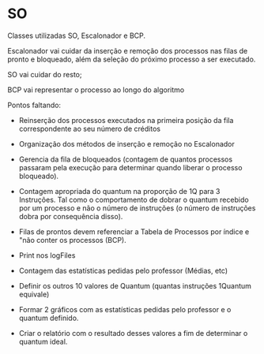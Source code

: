 # SO

Classes utilizadas SO, Escalonador e BCP.

Escalonador vai cuidar da inserção e remoção dos processos nas filas de pronto e bloqueado, além da seleção do próximo processo a ser executado.

SO vai cuidar do resto;

BCP vai representar o processo ao longo do algoritmo

Pontos faltando:
  - Reinserção dos processos executados na primeira posição da fila correspondente ao seu número de créditos
  - Organização dos métodos de inserção e remoção no Escalonador
  - Gerencia da fila de bloqueados (contagem de quantos processos passaram pela execução para determinar quando liberar o processo bloqueado).
  - Contagem apropriada do quantum na proporção de 1Q para 3 Instruções. Tal como o comportamento de dobrar o quantum recebido por um processo e não o número de instruções (o número de instruções dobra por consequência disso).
  - Filas de prontos devem referenciar a Tabela de Processos por índice e "não conter os processos (BCP).
  
 
  - Print nos logFiles
  - Contagem das estatísticas pedidas pelo professor (Médias, etc)
  - Definir os outros 10 valores de Quantum (quantas instruções 1Quantum equivale)
  - Formar 2 gráficos com as estatísticas pedidas pelo professor e o quantum definido.
  - Criar o relatório com o resultado desses valores a fim de determinar o quantum ideal.
